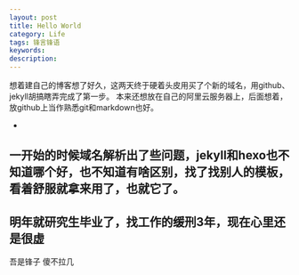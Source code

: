 ```yaml
---
layout: post
title: Hello World
category: Life
tags: 锋言锋语
keywords: 
description: 
---
```

想着建自己的博客想了好久，这两天终于硬着头皮用买了个新的域名，用github、jekyll胡搞瞎弄完成了第一步。 
本来还想放在自己的阿里云服务器上，后面想着，放github上当作熟悉git和markdown也好。
 
- 
一开始的时候域名解析出了些问题，jekyll和hexo也不知道哪个好，也不知道有啥区别，找了找别人的模板，看着舒服就拿来用了，也就它了。
- 
明年就研究生毕业了，找工作的缓刑3年，现在心里还是很虚
- 
吾是锋子 傻不拉几
